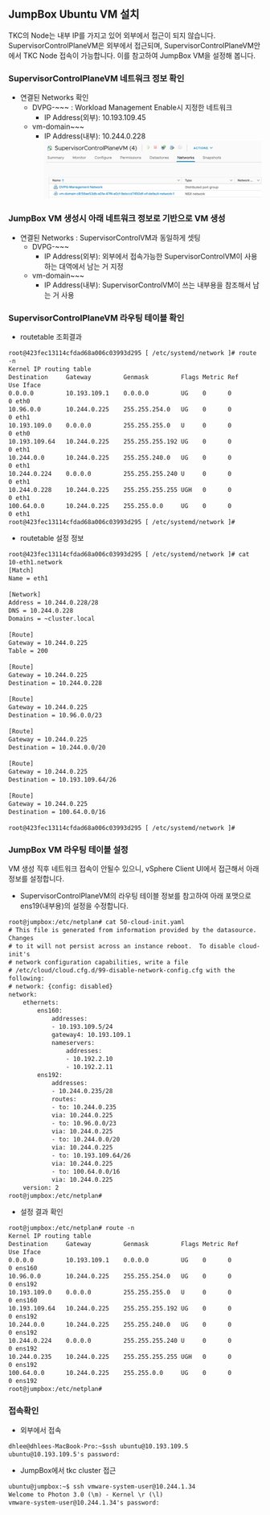 ## JumpBox Ubuntu VM 설치

TKC의 Node는 내부 IP를 가지고 있어 외부에서 접근이 되지 않습니다.
SupervisorControlPlaneVM은 외부에서 접근되며, SupervisorControlPlaneVM안에서 TKC Node 접속이 가능합니다.
이를 참고하여 JumpBox VM을 설정해 봅니다.

### SupervisorControlPlaneVM 네트워크 정보 확인
  - 연결된 Networks 확인
    * DVPG-~~~ : Workload Management Enable시 지정한 네트워크
      - IP Address(외부): 10.193.109.45
    * vm-domain~~~
      - IP Address(내부): 10.244.0.228
    ![ 그림 ](images/supervisor-vm-networks.png)

### JumpBox VM 생성시 아래 네트워크 정보로 기반으로 VM 생성
  - 연결된 Networks : SupervisorControlVM과 동일하게 셋팅
    * DVPG-~~~
      - IP Address(외부): 외부에서 접속가능한 SupervisorControlVM이 사용하는 대역에서 남는 거 지정
    * vm-domain~~~
      - IP Address(내부): SupervisorControlVM이 쓰는 내부용을 참조해서 남는 거 사용

### SupervisorControlPlaneVM 라우팅 테이블 확인
  - routetable 조회결과
```
root@423fec13114cfdad68a006c03993d295 [ /etc/systemd/network ]# route -n
Kernel IP routing table
Destination     Gateway         Genmask         Flags Metric Ref    Use Iface
0.0.0.0         10.193.109.1    0.0.0.0         UG    0      0        0 eth0
10.96.0.0       10.244.0.225    255.255.254.0   UG    0      0        0 eth1
10.193.109.0    0.0.0.0         255.255.255.0   U     0      0        0 eth0
10.193.109.64   10.244.0.225    255.255.255.192 UG    0      0        0 eth1
10.244.0.0      10.244.0.225    255.255.240.0   UG    0      0        0 eth1
10.244.0.224    0.0.0.0         255.255.255.240 U     0      0        0 eth1
10.244.0.228    10.244.0.225    255.255.255.255 UGH   0      0        0 eth1
100.64.0.0      10.244.0.225    255.255.0.0     UG    0      0        0 eth1
root@423fec13114cfdad68a006c03993d295 [ /etc/systemd/network ]#
```

  - routetable 설정 정보
```
root@423fec13114cfdad68a006c03993d295 [ /etc/systemd/network ]# cat 10-eth1.network 
[Match]
Name = eth1

[Network]
Address = 10.244.0.228/28
DNS = 10.244.0.228
Domains = ~cluster.local

[Route]
Gateway = 10.244.0.225
Table = 200

[Route]
Gateway = 10.244.0.225
Destination = 10.244.0.228

[Route]
Gateway = 10.244.0.225
Destination = 10.96.0.0/23

[Route]
Gateway = 10.244.0.225
Destination = 10.244.0.0/20

[Route]
Gateway = 10.244.0.225
Destination = 10.193.109.64/26

[Route]
Gateway = 10.244.0.225
Destination = 100.64.0.0/16

root@423fec13114cfdad68a006c03993d295 [ /etc/systemd/network ]#
```

### JumpBox VM 라우팅 테이블 설정
VM 생성 직후 네트워크 접속이 안될수 있으니, vSphere Client UI에서 접근해서 아래 정보를 설정합니다.

  - SupervisorControlPlaneVM의 라우팅 테이블 정보를 참고하여 아래 포맷으로 ens19(내부용)의 설정을 수정합니다.
```
root@jumpbox:/etc/netplan# cat 50-cloud-init.yaml
# This file is generated from information provided by the datasource.  Changes
# to it will not persist across an instance reboot.  To disable cloud-init's
# network configuration capabilities, write a file
# /etc/cloud/cloud.cfg.d/99-disable-network-config.cfg with the following:
# network: {config: disabled}
network:
    ethernets:
        ens160:
            addresses:
            - 10.193.109.5/24
            gateway4: 10.193.109.1
            nameservers:
                addresses:
                - 10.192.2.10
                - 10.192.2.11
        ens192:
            addresses:
            - 10.244.0.235/28
            routes:
            - to: 10.244.0.235
            via: 10.244.0.225
            - to: 10.96.0.0/23
            via: 10.244.0.225
            - to: 10.244.0.0/20
            via: 10.244.0.225
            - to: 10.193.109.64/26
            via: 10.244.0.225
            - to: 100.64.0.0/16
            via: 10.244.0.225
    version: 2
root@jumpbox:/etc/netplan#
```

  - 설정 결과 확인
```
root@jumpbox:/etc/netplan# route -n
Kernel IP routing table
Destination     Gateway         Genmask         Flags Metric Ref    Use Iface
0.0.0.0         10.193.109.1    0.0.0.0         UG    0      0        0 ens160
10.96.0.0       10.244.0.225    255.255.254.0   UG    0      0        0 ens192
10.193.109.0    0.0.0.0         255.255.255.0   U     0      0        0 ens160
10.193.109.64   10.244.0.225    255.255.255.192 UG    0      0        0 ens192
10.244.0.0      10.244.0.225    255.255.240.0   UG    0      0        0 ens192
10.244.0.224    0.0.0.0         255.255.255.240 U     0      0        0 ens192
10.244.0.235    10.244.0.225    255.255.255.255 UGH   0      0        0 ens192
100.64.0.0      10.244.0.225    255.255.0.0     UG    0      0        0 ens192
root@jumpbox:/etc/netplan#
```

### 접속확인
  - 외부에서 접속
```
dhlee@dhlees-MacBook-Pro:~$ssh ubuntu@10.193.109.5
ubuntu@10.193.109.5's password:
```

  - JumpBox에서 tkc cluster 접근
```
ubuntu@jumpbox:~$ ssh vmware-system-user@10.244.1.34
Welcome to Photon 3.0 (\m) - Kernel \r (\l)
vmware-system-user@10.244.1.34's password: 
```